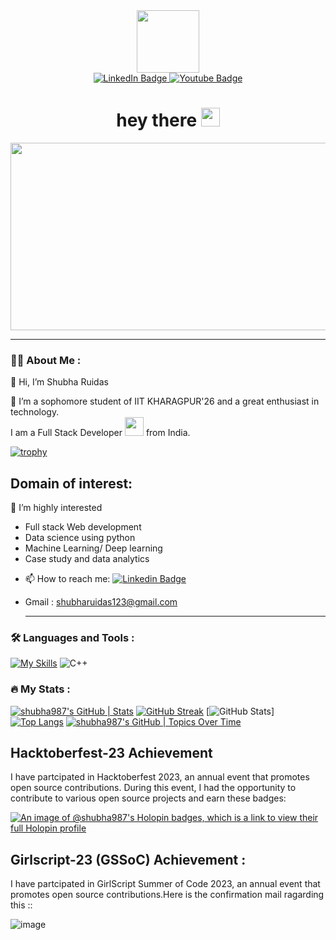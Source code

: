 <div id="header" align="center">
  <img src="https://media.giphy.com/media/M9gbBd9nbDrOTu1Mqx/giphy.gif" width="100"/>
  <div id="badges">
  <a href="https://www.linkedin.com/in/shubha-ruidas-304978253/">
    <img src="https://img.shields.io/badge/LinkedIn-blue?style=for-the-badge&logo=linkedin&logoColor=white" alt="LinkedIn Badge"/>
  </a>
  <a href="https://www.youtube.com/channel/UCw2h_kCNFfD9uoqbjD2czzQ">
    <img src="https://img.shields.io/badge/YouTube-red?style=for-the-badge&logo=youtube&logoColor=white" alt="Youtube Badge"/>
  </a>
</div>
   <img src="https://komarev.com/ghpvc/?username=shubha987&style=flat-square&color=blue" alt=""/>
  <h1>
  hey there 
  <img src="https://media.giphy.com/media/hvRJCLFzcasrR4ia7z/giphy.gif" width="30px"/>
  </h1>
</div>
<div align="center">
  <img src="https://media.giphy.com/media/dWesBcTLavkZuG35MI/giphy.gif" width="600" height="300"/>
</div>

---

### 👩‍💻 About Me :
👋 Hi, I’m Shubha Ruidas
<p>👀 I’m a sophomore student of IIT KHARAGPUR'26 and a great enthusiast in technology.<br>
I am a Full Stack Developer <img src="https://media.giphy.com/media/WUlplcMpOCEmTGBtBW/giphy.gif" width="30"> from India.</p>

[![trophy](https://github-profile-trophy.vercel.app/?username=shubha987)](https://github.com/shubha987/github-profile-trophy)

## Domain of interest:
 🌱 I’m highly interested 
 <ul>
        <li> Full stack Web development</li>
        <li> Data science using python </li>
        <li> Machine Learning/ Deep learning </li>
        <li> Case study and data analytics </li>
    </ul>

- 📫 How to reach me: [![Linkedin Badge](https://img.shields.io/badge/-kakbar-blue?style=flat&logo=Linkedin&logoColor=white)](linkedin.com/in/shubha-ruidas-304978253)
- Gmail : shubharuidas123@gmail.com

  ---

### 🛠️ Languages and Tools :

[![My Skills](https://skills.thijs.gg/icons?i=c,html,css,js,git,github,react,python,django,nodejs,figma)](https://skills.thijs.gg)
![C++](https://img.shields.io/badge/c++-%2300599C.svg?style=for-the-badge&logo=c%2B%2B&logoColor=white)

### 🔥 My Stats :

[![shubha987's GitHub | Stats](https://stats.quine.sh/shubha987/github?theme=dark)](https://quine.sh?utm_source=widgets&utm_campaign=shubha987)
[![GitHub Streak](http://github-readme-streak-stats.herokuapp.com?user=shubha987&theme=dark&background=000000)](https://git.io/streak-stats)
[![GitHub Stats](https://github-readme-stats.vercel.app/api?username=shubha987&theme=cobalt)]
[![Top Langs](https://github-readme-stats.vercel.app/api/top-langs/?username=shubha987&layout=compact&show_icons=true)](https://github.com/anuraghazra/github-readme-stats)
[![shubha987's GitHub | Topics Over Time](https://stats.quine.sh/shubha987/topics-over-time?theme=dark)](https://quine.sh?utm_source=widgets&utm_campaign=shubha987)

## Hacktoberfest-23 Achievement
I have partcipated in Hacktoberfest 2023, an annual event that promotes open source contributions. During this event, I had the opportunity to contribute to various open source projects and earn these badges:

[![An image of @shubha987's Holopin badges, which is a link to view their full Holopin profile](https://holopin.me/shubha987)](https://holopin.io/@shubha987)

## Girlscript-23 (GSSoC) Achievement :
I have partcipated in GirlScript Summer of Code 2023, an annual event that promotes open source contributions.Here is the confirmation mail ragarding this ::

![image](https://github.com/shubha987/shubha987/assets/116547779/7e11d60e-8f34-4d3d-bac5-060453559004)

<!---
shubha987/shubha987 is a ✨ special ✨ repository because its `README.md` (this file) appears on your GitHub profile.
You can click the Preview link to take a look at your changes.
--->
